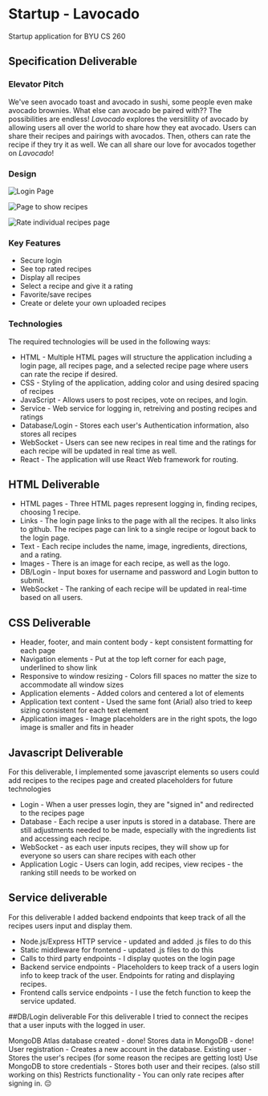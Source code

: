 # Startup - Lavocado
Startup application for BYU CS 260

## Specification Deliverable

### Elevator Pitch
We've seen avocado toast and avocado in sushi, some people even make avocado brownies. What else can avocado be paired with?? The possibilities are endless! *Lavocado* explores the versitility of avocado by allowing users all over the world to share how they eat avocado. Users can share their recipes and pairings with avocados. Then, others can rate the recipe if they try it as well. We can all share our love for avocados together on *Lavocado*!

### Design
![Login Page](https://github.com/minford/startup/blob/61d6503f3d2ae2c237541a842bd1ad3438423b77/Login%20Design.png)

![Page to show recipes](https://github.com/minford/startup/blob/e515f7c16df5ee9747592a81f63d96abd03749f8/All%20Recipes%20Design.png)

![Rate individual recipes page](https://github.com/minford/startup/blob/e515f7c16df5ee9747592a81f63d96abd03749f8/Rate%20Recipe%20Design.png)



### Key Features
- Secure login
- See top rated recipes
- Display all recipes
- Select a recipe and give it a rating
- Favorite/save recipes
- Create or delete your own uploaded recipes

### Technologies
The required technologies will be used in the following ways:
- HTML - Multiple HTML pages will structure the application including a login page, all recipes page, and a selected recipe page where users can rate the recipe if desired.
- CSS - Styling of the application, adding color and using desired spacing of recipes
- JavaScript - Allows users to post recipes, vote on recipes, and login.
- Service - Web service for logging in, retreiving and posting recipes and ratings
- Database/Login - Stores each user's Authentication information, also stores all recipes
- WebSocket - Users can see new recipes in real time and the ratings for each recipe will be updated in real time as well.
- React - The application will use React Web framework for routing.


## HTML Deliverable
- HTML pages - Three HTML pages represent logging in, finding recipes, choosing 1 recipe.
- Links - The login page links to the page with all the recipes. It also links to github. The recipes page can link to a single recipe or logout back to the login page.
- Text - Each recipe includes the name, image, ingredients, directions, and a rating.
- Images - There is an image for each recipe, as well as the logo.
- DB/Login - Input boxes for username and password and Login button to submit. 
- WebSocket - The ranking of each recipe will be updated in real-time based on all users.

## CSS Deliverable
- Header, footer, and main content body - kept consistent formatting for each page
- Navigation elements - Put at the top left corner for each page, underlined to show link
- Responsive to window resizing - Colors fill spaces no matter the size to accommodate all window sizes
- Application elements - Added colors and centered a lot of elements
- Application text content - Used the same font (Arial) also tried to keep sizing consistent for each text element
- Application images - Image placeholders are in the right spots, the logo image is smaller and fits in header

## Javascript Deliverable
For this deliverable, I implemented some javascript elements so users could add recipes to the recipes page and created placeholders for future technologies
 - Login - When a user presses login, they are "signed in" and redirected to the recipes page
 - Database - Each recipe a user inputs is stored in a database. There are still adjustments needed to be made, especially with the ingredients list and accessing each recipe.
 - WebSocket - as each user inputs recipes, they will show up for everyone so users can share recipes with each other
 - Application Logic - Users can login, add recipes, view recipes - the ranking still needs to be worked on

## Service deliverable
For this deliverable I added backend endpoints that keep track of all the recipes users input and display them.

- Node.js/Express HTTP service - updated and added .js files to do this
- Static middleware for frontend - updated .js files to do this
- Calls to third party endpoints - I display quotes on the login page
- Backend service endpoints - Placeholders to keep track of a users login info to keep track of the user. Endpoints for rating and displaying recipes.
- Frontend calls service endpoints - I use the fetch function to keep the service updated.

##DB/Login deliverable
For this deliverable I tried to connect the recipes that a user inputs with the logged in user.

MongoDB Atlas database created - done!
Stores data in MongoDB - done!
User registration - Creates a new account in the database.
Existing user - Stores the user's recipes (for some reason the recipes are getting lost)
Use MongoDB to store credentials - Stores both user and their recipes. (also still working on this)
Restricts functionality - You can only rate recipes after signing in. 😔
